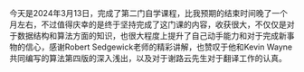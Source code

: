今天是2024年3月13日，完成了第二门自学课程，比我预期的结束时间晚了一个月左右，不过值得庆幸的是终于坚持完成了这门课的内容，收获很大，不仅仅是对于数据结构和算法方面的知识，也很大程度上提升了自己动手能力和对于完成新事物的信心，感谢Robert Sedgewick老师的精彩讲解，也赞叹于他和Kevin Wayne共同编写的算法第四版的深入浅出，以及对于谢路云先生对于翻译工作的认真。
